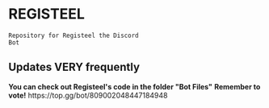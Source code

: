 <b><h1>REGISTEEL</h1></b>
<code>Repository for Registeel the Discord Bot</code>
<h2>Updates VERY frequently</h2>
<b>You can check out Registeel's code in the folder "Bot Files"</b>
<b>Remember to vote!</b>
https://top.gg/bot/809002048447184948
